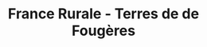 ---
title: "France Rurale - Terres de de Fougères"
url: /fougeres/france-rurale-terres-de-de-fougeres/
shop: centre de jardinage
---